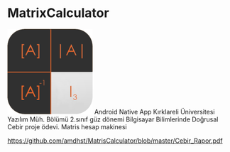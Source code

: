 # MatrixCalculator
![](https://github.com/ahm3tcelik/MatrixCalculator/blob/master/app/src/main/res/mipmap-xxxhdpi/matrix_logo.png)
Android Native App
Kırklareli Üniversitesi Yazılım Müh. Bölümü 
2.sınıf güz dönemi Bilgisayar Bilimlerinde Doğrusal Cebir proje ödevi. Matris hesap makinesi

https://github.com/amdhst/MatrisCalculator/blob/master/Cebir_Rapor.pdf
